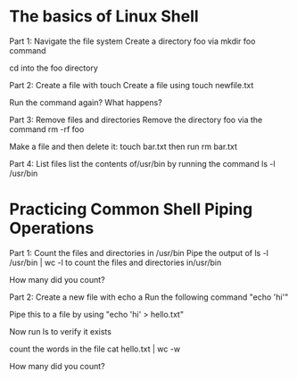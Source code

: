 # The basics of Linux Shell

Part 1: Navigate the file system
Create a directory foo via mkdir foo command

cd into the foo directory

Part 2: Create a file with touch
Create a file using touch newfile.txt

Run the command again? What happens?

Part 3: Remove files and directories
Remove the directory foo via the command rm -rf foo

Make a file and then delete it: touch bar.txt then run rm bar.txt

Part 4: List files
list the contents of/usr/bin by running the command ls -l /usr/bin

# Practicing Common Shell Piping Operations

Part 1: Count the files and directories in /usr/bin
Pipe the output of ls -l /usr/bin | wc -l to count the files and directories in/usr/bin

How many did you count?

Part 2: Create a new file with echo a
Run the following command "echo 'hi'"

Pipe this to a file by using "echo 'hi' > hello.txt"

Now run ls to verify it exists

count the words in the file cat hello.txt | wc -w

How many did you count?

